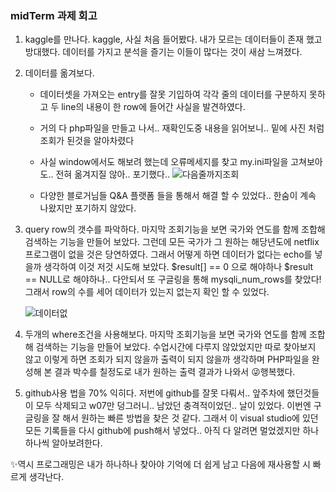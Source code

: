 ### midTerm 과제 회고

1. kaggle를 만나다.
    kaggle, 사실 처음 들어봤다.
    내가 모르는 데이터들이 존재 했고 방대했다. 데이터를 가지고 분석을 즐기는 이들이 많다는 것이 새삼 느껴졌다.
2. 데이터를 옮겨보다.
   * 데이터셋을 가져오는 entry를 잘못 기입하여 각각 줄의 데이터를 구분하지 못하고 두 line의 내용이 한 row에 들어간 사실을 발견하였다.
   * 거의 다 php파일을 만들고 나서.. 재확인도중 내용을 읽어보니.. 밑에 사진 처럼 조회가 된것을 알아차렸다
   * 사실 window에서도 해보려 했는데 오류메세지를 찾고 my.ini파일을 고쳐보아도.. 전혀 옮겨지질 않아.. 포기했다..
    ![다음줄까지조회](https://user-images.githubusercontent.com/70564298/97769835-8e71a900-1b71-11eb-81c9-3f37a0dfcc8c.PNG)

   * 다양한 블로거님들 Q&A 플랫폼 들을 통해서 해결 할 수 있었다.. 한숨이 계속 나왔지만 포기하지 않았다.

3. query row의 갯수를 파악하다.
    마지막 조회기능을 보면 국가와 연도를 함께 조합해 검색하는 기능을 만들어 보았다. 그런데 모든 국가가 그 원하는 해당년도에 netflix 프로그램이 없을 것은 당연하였다. 그래서 어떻게 하면 데이터가 없다는 echo를 넣을까 생각하여 이것 저것 시도해 보았다. $result[] == 0 으로 해야하나 $result == NULL로 해야하나.. 다안되서 또 구글링을 통해 mysqli_num_rows를 찾았다! 그래서 row의 수를 세어 데이터가 있는지 없는지 확인 할 수 있었다.

    ![데이터없](https://user-images.githubusercontent.com/70564298/97774385-a873b180-1b9a-11eb-88a9-8dcf12a333b2.PNG)

4. 두개의 where조건을 사용해보다.
    마지막 조회기능을 보면 국가와 연도를 함께 조합해 검색하는 기능을 만들어 보았다. 수업시간에 다루지 않았었지만 따로 찾아보지 않고 이렇게 하면 조회가 되지 않을까 출력이 되지 않을까 생각하며 PHP파일을 완성해 본 결과 박수를 칠정도로 내가 원하는 출력 결과가 나와서 😜행복했다.

5. github사용 법을 70% 익히다.
    저번에 github를 잘못 다뤄서.. 앞주차에 했던것들이 모두 삭제되고 w07만 덩그러니.. 남았던 충격적이었던.. 날이 있었다. 이번엔 구글링을 잘 해서 원하는 빠른 방법을 찾은 것 같다. 그래서 이 visual studio에 있던 모든 기록들을 다시 github에 push해서 넣었다.. 아직 다 알려면 멀었겠지만 하나하나씩 알아보려한다. 

✨역시 프로그래밍은 내가 하나하나 찾아야 기억에 더 쉽게 남고 다음에 재사용할 시 빠르게 생각난다.